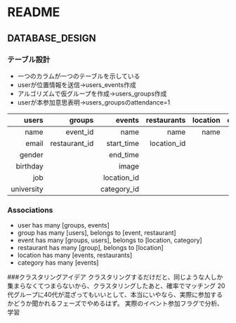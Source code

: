 # README

## DATABASE_DESIGN

### テーブル設計

- 一つのカラムが一つのテーブルを示している
- userが位置情報を送信->users_events作成
- アルゴリズムで仮グループを作成->users_groups作成
- userが本参加意思表明->users_groupsのattendance=1

| users | groups | events | restaurants | location | category | users_groups | users_events |
|---:|---:|---:|---:|---:|---:|---:|---:|
| name       | event_id      | name        | name        | name | name | user_id    | user_id  |
| email      | restaurant_id | start_time  | location_id |      |      | group_id   | event_id |
| gender     |               | end_time    |             |      |      | attendance |          |
| birthday   |               | image       |             |      |      | evaluation |          |
| job        |               | location_id |             |      |      |            |          |
| university |               | category_id |             |      |      |            |          |


### Associations

- user has many [groups, events]
- group has many [users], belongs to [event, restaurant]
- event has many [groups, users], belongs to [location, category]
- restaurant has many [group], belongs to [location]
- location has many [events, restaurants]
- category has many [events]

###クラスタリングアイデア
クラスタリングするだけだと、同じような人しか集まらなくてつまらないから、クラスタリングしたあと、確率でマッチング
20代グループに40代が混ざってもいいとして、本当にいやなら、実際に参加するかどうか聞かれるフェーズでやめるはず。
実際のイベント参加フラグで分析、学習

